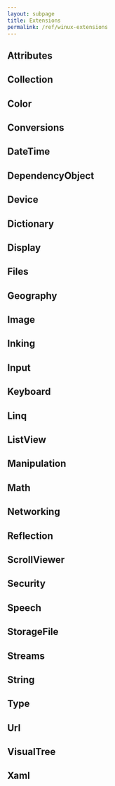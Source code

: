 ```yaml
---
layout: subpage
title: Extensions
permalink: /ref/winux-extensions
---
```


## Attributes

## Collection

## Color

## Conversions

## DateTime

## DependencyObject

## Device

## Dictionary

## Display

## Files

## Geography

## Image

## Inking

## Input

## Keyboard

## Linq

## ListView

## Manipulation

## Math

## Networking

## Reflection

## ScrollViewer

## Security

## Speech

## StorageFile

## Streams

## String

## Type

## Url

## VisualTree

## Xaml